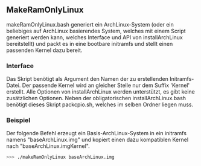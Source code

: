 <!-- region vim modline

vim: set tabstop=4 shiftwidth=4 expandtab:
vim: foldmethod=marker foldmarker=region,endregion:

endregion -->

MakeRamOnlyLinux
----------------

makeRamOnlyLinux.bash generiert ein ArchLinux-System (oder ein beliebiges auf
ArchLinux basierendes System, welches mit einem Script generiert werden kann,
welches Interface und API von installArchLinux bereitstellt) und packt es in
eine bootbare initramfs und stellt einen passenden Kernel dazu bereit.

### Interface

Das Skript benötigt als Argument den Namen der zu erstellenden Initramfs-Datei.
Der passende Kernel wird an gleicher Stelle nur dem Suffix 'Kernel' erstellt.
Alle Optionen von installArchLinux werden unterstützt, es gibt keine
zusätzlichen Optionen. Neben der obligatorischen installArchLinux.bash benötigt
dieses Skript packcpio.sh, welches im selben Ordner liegen muss.

### Beispiel

Der folgende Befehl erzeugt ein Basis-ArchLinux-System in ein initramfs namens
"baseArchLinux.img" und kopiert einen dazu kompatiblen Kernel nach
"baseArchLinux.imgKernel".

```bash
>>> ./makeRamOnlyLinux baseArchLinux.img
```
